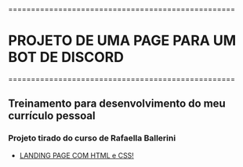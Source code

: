 ==================================================
# PROJETO DE UMA PAGE PARA UM BOT DE DISCORD

==================================================
## Treinamento para desenvolvimento do meu currículo pessoal

### Projeto tirado do curso de Rafaella Ballerini

 - [LANDING PAGE COM HTML e CSS!](https://www.youtube.com/watch?v=llF6vD-RljE&t=0s)
